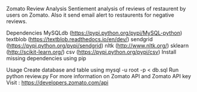 Zomato Review Analysis
Sentiement analysis of reviews of restaurent by users on Zomato. Also it send email alert to restaurents for negative reviews.

Dependencies
MySQLdb (https://pypi.python.org/pypi/MySQL-python)
textblob (https://textblob.readthedocs.io/en/dev/)
sendgrid (https://pypi.python.org/pypi/sendgrid)
nltk (http://www.nltk.org/)
sklearn (http://scikit-learn.org/)
csv (https://pypi.python.org/pypi/csv)
Install missing dependencies using pip

Usage
Create database and table using
mysql -u root -p < db.sql
Run
python review.py
For more information on Zomato API and Zomato API key
Visit : https://developers.zomato.com/api

